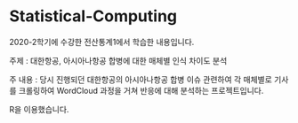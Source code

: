 # Statistical-Computing
2020-2학기에 수강한 전산통계1에서 학습한 내용입니다.

주제 : 대한항공, 아시아나항공 합병에 대한 매체별 인식 차이도 분석

주 내용 : 당시 진행되던 대한항공의 아시아나항공 합병 이슈 관련하여 각 매체별로 기사를 크롤링하여 WordCloud 과정을 거쳐 반응에 대해 분석하는 프로젝트입니다.

R을 이용했습니다. 
